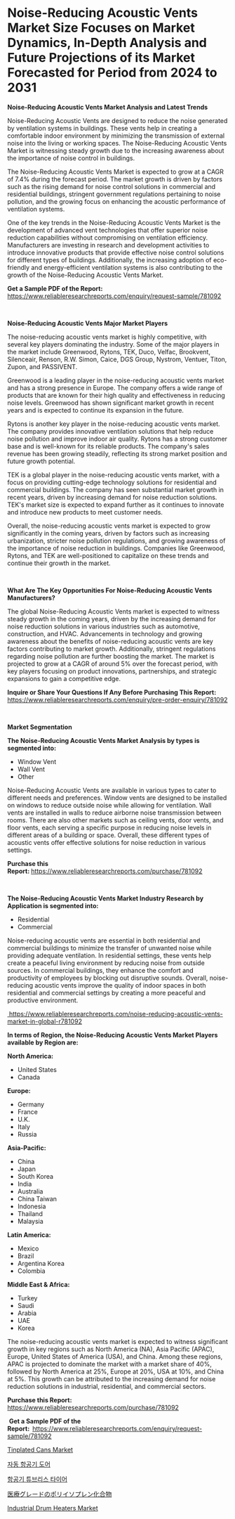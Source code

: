 <p><h1>Noise-Reducing Acoustic Vents Market Size Focuses on Market Dynamics, In-Depth Analysis and Future Projections of its Market Forecasted for Period from 2024 to 2031</h1></p><p><strong>Noise-Reducing Acoustic Vents Market Analysis and Latest Trends</strong></p>
<p><p>Noise-Reducing Acoustic Vents are designed to reduce the noise generated by ventilation systems in buildings. These vents help in creating a comfortable indoor environment by minimizing the transmission of external noise into the living or working spaces. The Noise-Reducing Acoustic Vents Market is witnessing steady growth due to the increasing awareness about the importance of noise control in buildings.</p><p>The Noise-Reducing Acoustic Vents Market is expected to grow at a CAGR of 7.4% during the forecast period. The market growth is driven by factors such as the rising demand for noise control solutions in commercial and residential buildings, stringent government regulations pertaining to noise pollution, and the growing focus on enhancing the acoustic performance of ventilation systems.</p><p>One of the key trends in the Noise-Reducing Acoustic Vents Market is the development of advanced vent technologies that offer superior noise reduction capabilities without compromising on ventilation efficiency. Manufacturers are investing in research and development activities to introduce innovative products that provide effective noise control solutions for different types of buildings. Additionally, the increasing adoption of eco-friendly and energy-efficient ventilation systems is also contributing to the growth of the Noise-Reducing Acoustic Vents Market.</p></p>
<p><strong>Get a Sample PDF of the Report:&nbsp;</strong> <a href="https://www.reliableresearchreports.com/enquiry/request-sample/781092">https://www.reliableresearchreports.com/enquiry/request-sample/781092</a></p>
<p>&nbsp;</p>
<p><strong>Noise-Reducing Acoustic Vents Major Market Players</strong></p>
<p><p>The noise-reducing acoustic vents market is highly competitive, with several key players dominating the industry. Some of the major players in the market include Greenwood, Rytons, TEK, Duco, Velfac, Brookvent, Silenceair, Renson, R.W. Simon, Caice, DGS Group, Nystrom, Ventuer, Titon, Zupon, and PASSIVENT. </p><p>Greenwood is a leading player in the noise-reducing acoustic vents market and has a strong presence in Europe. The company offers a wide range of products that are known for their high quality and effectiveness in reducing noise levels. Greenwood has shown significant market growth in recent years and is expected to continue its expansion in the future. </p><p>Rytons is another key player in the noise-reducing acoustic vents market. The company provides innovative ventilation solutions that help reduce noise pollution and improve indoor air quality. Rytons has a strong customer base and is well-known for its reliable products. The company's sales revenue has been growing steadily, reflecting its strong market position and future growth potential. </p><p>TEK is a global player in the noise-reducing acoustic vents market, with a focus on providing cutting-edge technology solutions for residential and commercial buildings. The company has seen substantial market growth in recent years, driven by increasing demand for noise reduction solutions. TEK's market size is expected to expand further as it continues to innovate and introduce new products to meet customer needs. </p><p>Overall, the noise-reducing acoustic vents market is expected to grow significantly in the coming years, driven by factors such as increasing urbanization, stricter noise pollution regulations, and growing awareness of the importance of noise reduction in buildings. Companies like Greenwood, Rytons, and TEK are well-positioned to capitalize on these trends and continue their growth in the market.</p></p>
<p>&nbsp;</p>
<p><strong>What Are The Key Opportunities For Noise-Reducing Acoustic Vents Manufacturers?</strong></p>
<p><p>The global Noise-Reducing Acoustic Vents market is expected to witness steady growth in the coming years, driven by the increasing demand for noise reduction solutions in various industries such as automotive, construction, and HVAC. Advancements in technology and growing awareness about the benefits of noise-reducing acoustic vents are key factors contributing to market growth. Additionally, stringent regulations regarding noise pollution are further boosting the market. The market is projected to grow at a CAGR of around 5% over the forecast period, with key players focusing on product innovations, partnerships, and strategic expansions to gain a competitive edge.</p></p>
<p><strong>Inquire or Share Your Questions If Any Before Purchasing This Report:</strong> <a href="https://www.reliableresearchreports.com/enquiry/pre-order-enquiry/781092">https://www.reliableresearchreports.com/enquiry/pre-order-enquiry/781092</a></p>
<p>&nbsp;</p>
<p><strong>Market Segmentation</strong></p>
<p><strong>The Noise-Reducing Acoustic Vents Market Analysis by types is segmented into:</strong></p>
<p><ul><li>Window Vent</li><li>Wall Vent</li><li>Other</li></ul></p>
<p><p>Noise-Reducing Acoustic Vents are available in various types to cater to different needs and preferences. Window vents are designed to be installed on windows to reduce outside noise while allowing for ventilation. Wall vents are installed in walls to reduce airborne noise transmission between rooms. There are also other markets such as ceiling vents, door vents, and floor vents, each serving a specific purpose in reducing noise levels in different areas of a building or space. Overall, these different types of acoustic vents offer effective solutions for noise reduction in various settings.</p></p>
<p><strong>Purchase this Report:&nbsp;</strong><a href="https://www.reliableresearchreports.com/purchase/781092">https://www.reliableresearchreports.com/purchase/781092</a></p>
<p>&nbsp;</p>
<p><strong>The Noise-Reducing Acoustic Vents Market Industry Research by Application is segmented into:</strong></p>
<p><ul><li>Residential</li><li>Commercial</li></ul></p>
<p><p>Noise-reducing acoustic vents are essential in both residential and commercial buildings to minimize the transfer of unwanted noise while providing adequate ventilation. In residential settings, these vents help create a peaceful living environment by reducing noise from outside sources. In commercial buildings, they enhance the comfort and productivity of employees by blocking out disruptive sounds. Overall, noise-reducing acoustic vents improve the quality of indoor spaces in both residential and commercial settings by creating a more peaceful and productive environment.</p></p>
<p><a href="https://www.reliableresearchreports.com/noise-reducing-acoustic-vents-market-in-global-r781092">&nbsp;https://www.reliableresearchreports.com/noise-reducing-acoustic-vents-market-in-global-r781092</a></p>
<p><strong>In terms of Region, the Noise-Reducing Acoustic Vents Market Players available by Region are:</strong></p>
<p>
    <p> <strong> North America: </strong>
        <ul>
            <li>United States</li>
            <li>Canada</li>
        </ul>
        </p> 
    <p> <strong> Europe: </strong>
        <ul>
            <li>Germany</li>
            <li>France</li>
            <li>U.K.</li>
            <li>Italy</li>
            <li>Russia</li>
        </ul>
        </p> 
    <p> <strong> Asia-Pacific: </strong>
        <ul>
            <li>China</li>
            <li>Japan</li>
            <li>South Korea</li>
            <li>India</li>
            <li>Australia</li>
            <li>China Taiwan</li>
            <li>Indonesia</li>
            <li>Thailand</li>
            <li>Malaysia</li>
        </ul>
        </p> 
    <p> <strong> Latin America: </strong>
        <ul>
            <li>Mexico</li>
            <li>Brazil</li>
            <li>Argentina Korea</li>
            <li>Colombia</li>
        </ul>
        </p> 
    <p> <strong> Middle East & Africa: </strong>
        <ul>
            <li>Turkey</li>
            <li>Saudi</li>
            <li>Arabia</li>
            <li>UAE</li>
            <li>Korea</li>
        </ul>
    </p>
    </p>
<p><p>The noise-reducing acoustic vents market is expected to witness significant growth in key regions such as North America (NA), Asia Pacific (APAC), Europe, United States of America (USA), and China. Among these regions, APAC is projected to dominate the market with a market share of 40%, followed by North America at 25%, Europe at 20%, USA at 10%, and China at 5%. This growth can be attributed to the increasing demand for noise reduction solutions in industrial, residential, and commercial sectors.</p></p>
<p><strong>Purchase this Report: </strong><a href="https://www.reliableresearchreports.com/purchase/781092">https://www.reliableresearchreports.com/purchase/781092</a></p>
<p>&nbsp;<strong>Get a Sample PDF of the Report:&nbsp;&nbsp;</strong><a href="https://www.reliableresearchreports.com/enquiry/request-sample/781092">https://www.reliableresearchreports.com/enquiry/request-sample/781092</a></p>
<p><strong></strong></p>
<p><p><a href="https://github.com/maudAbbott7/Market-Research-Report-List-1/blob/main/tinplated-cans-market.md">Tinplated Cans Market</a></p><p><a href="https://github.com/DavidRobb19/Market-Research-Report-List-1/blob/main/3135227105327.md">자동 항공기 도어</a></p><p><a href="https://github.com/shade463/Market-Research-Report-List-1/blob/main/8588541105326.md">항공기 튜브리스 타이어</a></p><p><a href="https://github.com/decker5351/Market-Research-Report-List-1/blob/main/2024296110585.md">医療グレードのポリイソプレン化合物</a></p><p><a href="https://github.com/MaraKoelpin2023/Market-Research-Report-List-1/blob/main/industrial-drum-heaters-market.md">Industrial Drum Heaters Market</a></p></p>
